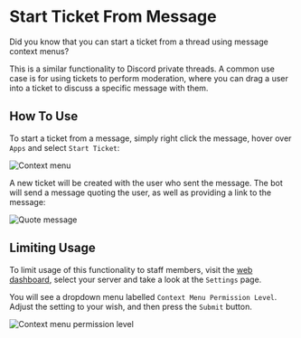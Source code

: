 # Start Ticket From Message
Did you know that you can start a ticket from a thread using message context menus?

This is a similar functionality to Discord private threads. A common use case is for using tickets to perform moderation, where you can drag a user into a ticket to discuss a specific message with them.

## How To Use
To start a ticket from a message, simply right click the message, hover over `Apps` and select `Start Ticket`:

![Context menu](/img/context_menu_start_ticket.webp)

A new ticket will be created with the user who sent the message. The bot will send a message quoting the user, as well as providing a link to the message:

![Quote message](/img/context_menu_quote_message.webp)

## Limiting Usage
To limit usage of this functionality to staff members, visit the [web dashboard](/setup/dashboard.md), select your server and take a look at the `Settings` page.

You will see a dropdown menu labelled `Context Menu Permission Level`. Adjust the setting to your wish, and then press the `Submit` button.

![Context menu permission level](/img/settings_context_menu_permission_level.webp)

